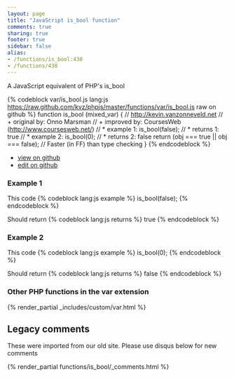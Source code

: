 ```yaml
---
layout: page
title: "JavaScript is_bool function"
comments: true
sharing: true
footer: true
sidebar: false
alias:
- /functions/is_bool:438
- /functions/438
---
```

<!-- Generated by Rakefile:build -->
A JavaScript equivalent of PHP's is_bool

{% codeblock var/is_bool.js lang:js https://raw.github.com/kvz/phpjs/master/functions/var/is_bool.js raw on github %}
function is_bool (mixed_var) {
  // http://kevin.vanzonneveld.net
  // +   original by: Onno Marsman
  // +   improved by: CoursesWeb (http://www.coursesweb.net/)
  // *     example 1: is_bool(false);
  // *     returns 1: true
  // *     example 2: is_bool(0);
  // *     returns 2: false
  return (obj === true || obj === false); // Faster (in FF) than type checking
}
{% endcodeblock %}

 - [view on github](https://github.com/kvz/phpjs/blob/master/functions/var/is_bool.js)
 - [edit on github](https://github.com/kvz/phpjs/edit/master/functions/var/is_bool.js)

### Example 1
This code
{% codeblock lang:js example %}
is_bool(false);
{% endcodeblock %}

Should return
{% codeblock lang:js returns %}
true
{% endcodeblock %}

### Example 2
This code
{% codeblock lang:js example %}
is_bool(0);
{% endcodeblock %}

Should return
{% codeblock lang:js returns %}
false
{% endcodeblock %}


### Other PHP functions in the var extension
{% render_partial _includes/custom/var.html %}
## Legacy comments
These were imported from our old site. Please use disqus below for new comments
<div style="overflow-y: scroll; max-height: 500px;">
{% render_partial functions/is_bool/_comments.html %}
</div>
